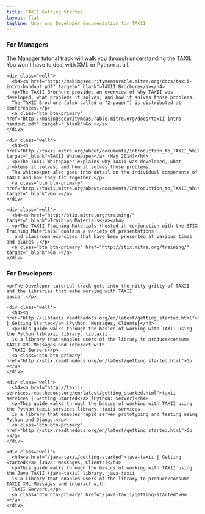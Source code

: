 ```yaml
---
title: TAXII Getting Started
layout: flat
tagline: User and Developer documentation for TAXII
---
```


<div class="row">
  <div class="col-md-6 getting-started-left">
    <h3>For Managers</h3>
    <p>The Manager tutorial track will walk you through understanding the TAXII. You won't have to deal with XML or Python at all.</p>
    
    <div class="well">
      <h4><a href="http://makingsecuritymeasurable.mitre.org/docs/taxii-intro-handout.pdf" target="_blank">TAXII Brochure</a></h4>
      <p>The TAXII Brochure provides an overview of why TAXII was developed, what problems it solves, and how it solves those problems. 
      The TAXII Brochure (also called a "2-pager") is distributed at conferences.</p>
      <a class="btn btn-primary" href="http://makingsecuritymeasurable.mitre.org/docs/taxii-intro-handout.pdf" target="_blank">Go »</a>
    </div>
    
    <div class="well">
      <h4><a href="http://taxii.mitre.org/about/documents/Introduction_to_TAXII_White_Paper_May_2014.pdf" target="_blank">TAXII Whitepaper</a> (May 2014)</h4>
      <p>The TAXII Whitepaper explains why TAXII was developed, what problems it solves, and how it solves those problems. 
      The whitepaper also goes into detail on the individual components of TAXII and how they fit together.</p>
      <a class="btn btn-primary" href="http://taxii.mitre.org/about/documents/Introduction_to_TAXII_White_Paper_May_2014.pdf" target="_blank">Go »</a>
    </div>
    
    <div class="well">
      <h4><a href="http://stix.mitre.org/training/" target="_blank">Training Materials</a></h4>
      <p>The TAXII Training Materials (hosted in conjunction with the STIX Training Materials) contain a variety of presentations
       and classroom exercises that have been presented at various times and places .</p>
      <a class="btn btn-primary" href="http://stix.mitre.org/training/" target="_blank">Go »</a>
    </div>

  </div>

  <div class="col-md-6 getting-started-right">
    <h3>For Developers</h3>

    <p>The Developer tutorial track gets into the nitty gritty of TAXII and the libraries that make working with TAXII 
    easier.</p>

    <div class="well">
      <h4><a href="http://libtaxii.readthedocs.org/en/latest/getting_started.html">libtaxii | Getting Started</a> [Python: Messages, Clients]</h4>
      <p>This guide walks through the basics of working with TAXII using the Python libtaxii library. libtaxii
      is a library that enables users of the library to produce/consume TAXII XML Messages and interact with
      TAXII Servers</p>
      <a class="btn btn-primary" href="http://stix.readthedocs.org/en/latest/getting_started.html">Go »</a>
    </div>

    <div class="well">
      <h4><a href="http://taxii-services.readthedocs.org/en/latest/getting_started.html">taxii-services | Getting Started</a> [Python: Server]</h4>
      <p>This guide walks through the basics of working with TAXII using the Python taxii-services library. taxii-services
      is a library that enables rapid server prototyping and testing using Python and Django.</p>
      <a class="btn btn-primary" href="http://stix.readthedocs.org/en/latest/getting_started.html">Go »</a>
    </div>
    
    <div class="well">
      <h4><a href="/java-taxii/getting-started">java-taxii | Getting Started</a> [Java: Messages, Clients]</h4>
      <p>This guide walks through the basics of working with TAXII using the Java TAXII (java-taxii) library. java-taxii
      is a library that enables users of the library to produce/consume TAXII XML Messages and interact with 
      TAXII Servers.</p>
      <a class="btn btn-primary" href="/java-taxii/getting-started">Go »</a>
    </div>
  </div>
</div>